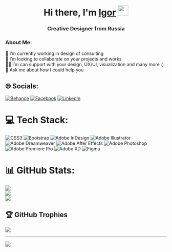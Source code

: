 <h1 align="center">Hi there, I'm <a href="www.rstrgv.ru" target="_blank">Igor</a> 
<img src="https://github.com/blackcater/blackcater/raw/main/images/Hi.gif" height="32"/></h1>
<h3 align="center">Creative Designer from Russia</h3>
<h3>About Me:</h3>
🔭 I’m currently working in design of consulting<br>👯 I’m looking to collaborate on your projects and works<br>🏋️‍♀️ I’m can support with your design, UX/UI, visualization and many more :)<br>💬 Ask me about how I could help you


## 🌐 Socials:
[![Behance](https://img.shields.io/badge/Behance-1769ff?logo=behance&logoColor=white)](https://behance.net/rastorguev) [![Facebook](https://img.shields.io/badge/Facebook-%231877F2.svg?logo=Facebook&logoColor=white)](https://facebook.com/rastorguev) [![LinkedIn](https://img.shields.io/badge/LinkedIn-%230077B5.svg?logo=linkedin&logoColor=white)](https://linkedin.com/in/rastorguev) 

# 💻 Tech Stack:
![CSS3](https://img.shields.io/badge/css3-%231572B6.svg?style=for-the-badge&logo=css3&logoColor=white) ![Bootstrap](https://img.shields.io/badge/bootstrap-%23563D7C.svg?style=for-the-badge&logo=bootstrap&logoColor=white) ![Adobe InDesign](https://img.shields.io/badge/Adobe%20InDesign-49021F?style=for-the-badge&logo=adobeindesign&logoColor=white) ![Adobe Illustrator](https://img.shields.io/badge/adobeillustrator-%23FF9A00.svg?style=for-the-badge&logo=adobeillustrator&logoColor=white) ![Adobe Dreamweaver](https://img.shields.io/badge/Adobe%20Dreamweaver-FF61F6.svg?style=for-the-badge&logo=Adobe%20Dreamweaver&logoColor=white) ![Adobe After Effects](https://img.shields.io/badge/Adobe%20After%20Effects-9999FF.svg?style=for-the-badge&logo=Adobe%20After%20Effects&logoColor=white) ![Adobe Photoshop](https://img.shields.io/badge/adobephotoshop-%2331A8FF.svg?style=for-the-badge&logo=adobephotoshop&logoColor=white) ![Adobe Premiere Pro](https://img.shields.io/badge/Adobe%20Premiere%20Pro-9999FF.svg?style=for-the-badge&logo=Adobe%20Premiere%20Pro&logoColor=white) ![Adobe XD](https://img.shields.io/badge/Adobe%20XD-470137?style=for-the-badge&logo=Adobe%20XD&logoColor=#FF61F6) 	![Figma](https://img.shields.io/badge/figma-%23F24E1E.svg?style=for-the-badge&logo=figma&logoColor=white)
# 📊 GitHub Stats:
![](https://github-readme-stats.vercel.app/api?username=rstrgv&theme=vue-dark&hide_border=true&include_all_commits=false&count_private=false)<br/>
![](https://github-readme-streak-stats.herokuapp.com/?user=rstrgv&theme=vue-dark&hide_border=true)<br/>
![](https://github-readme-stats.vercel.app/api/top-langs/?username=rstrgv&theme=vue-dark&hide_border=true&include_all_commits=false&count_private=false&layout=compact)

## 🏆 GitHub Trophies
![](https://github-profile-trophy.vercel.app/?username=rstrgv&theme=tokyonight&no-frame=true&no-bg=false&margin-w=4)

---
[![](https://visitcount.itsvg.in/api?id=rstrgv&icon=9&color=6)](https://visitcount.itsvg.in)

<!-- Proudly created with GPRM ( https://gprm.itsvg.in ) -->
